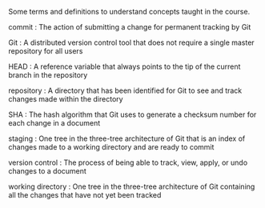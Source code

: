 
Some terms and definitions  to understand concepts taught in the course.

commit : The action of submitting a change for permanent tracking by Git

Git : A distributed version control tool that does not require a single master repository for all users

HEAD : A reference variable that always points to the tip of the current branch in the repository

repository : A directory that has been identified for Git to see and track changes made within the directory

SHA : The hash algorithm that Git uses to generate a checksum number for each change in a document

staging : One tree in the three-tree architecture of Git that is an index of changes made to a working directory and are ready to commit

version control : The process of being able to track, view, apply, or undo changes to a document

working directory : One tree in the three-tree architecture of Git containing all the changes that have not yet been tracked